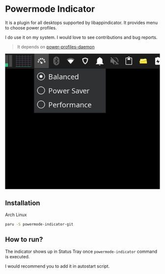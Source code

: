 # Powermode Indicator

It is a plugin for all desktops supported by libappindicator. It provides menu to choose power profiles.

I do use it on my system. I would love to see contributions and bug reports. 

> It depends on [power-profiles-daemon](https://archlinux.org/packages/extra/x86_64/power-profiles-daemon/)

![How many is shown](./screenshot.png)

## Installation

Arch Linux
``` bash
paru -S powermode-indicator-git
```

## How to run?

The indicator shows up in Status Tray once `powermode-indicator` command is executed.

I would recommend you to add it in autostart script.


